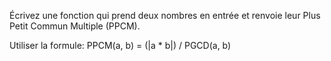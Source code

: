 Écrivez une fonction qui prend deux nombres en entrée et renvoie leur Plus Petit Commun Multiple (PPCM).

 Utiliser la formule: PPCM(a, b) = (|a * b|) / PGCD(a, b)